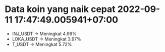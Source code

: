 # Data koin yang naik cepat 2022-09-11 17:47:49.005941+07:00

* INJ_USDT -> Meningkat 4.99%
* LOKA_USDT -> Meningkat 3.97%
* T_USDT -> Meningkat 5.72%
